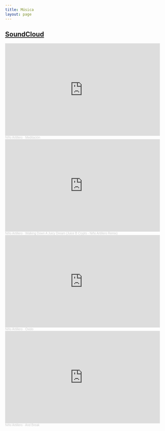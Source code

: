 ```yaml
---
title: Música
layout: page
---
```

## [SoundCloud](https://soundcloud.com/ninio_artillero)

<iframe width="100%" height="300" scrolling="no" frameborder="no" allow="autoplay" src="https://w.soundcloud.com/player/?url=https%3A//api.soundcloud.com/tracks/485639793&color=%23ff5500&auto_play=false&hide_related=false&show_comments=true&show_user=true&show_reposts=false&show_teaser=true&visual=true"></iframe><div style="font-size: 10px; color: #cccccc;line-break: anywhere;word-break: normal;overflow: hidden;white-space: nowrap;text-overflow: ellipsis; font-family: Interstate,Lucida Grande,Lucida Sans Unicode,Lucida Sans,Garuda,Verdana,Tahoma,sans-serif;font-weight: 100;"><a href="https://soundcloud.com/ninio_artillero" title="Niño Artillero" target="_blank" style="color: #cccccc; text-decoration: none;">Niño Artillero</a> · <a href="https://soundcloud.com/ninio_artillero/meditacion" title="Meditación" target="_blank" style="color: #cccccc; text-decoration: none;">Meditación</a></div>

<iframe width="100%" height="300" scrolling="no" frameborder="no" allow="autoplay" src="https://w.soundcloud.com/player/?url=https%3A//api.soundcloud.com/tracks/900618214&color=%23ff5500&auto_play=false&hide_related=false&show_comments=true&show_user=true&show_reposts=false&show_teaser=true&visual=true"></iframe><div style="font-size: 10px; color: #cccccc;line-break: anywhere;word-break: normal;overflow: hidden;white-space: nowrap;text-overflow: ellipsis; font-family: Interstate,Lucida Grande,Lucida Sans Unicode,Lucida Sans,Garuda,Verdana,Tahoma,sans-serif;font-weight: 100;"><a href="https://soundcloud.com/ninio_artillero" title="Niño Artillero" target="_blank" style="color: #cccccc; text-decoration: none;">Niño Artillero</a> · <a href="https://soundcloud.com/ninio_artillero/walking-down-a-juicy-dream-juice-b-crypts-nino-artillero-remix" title="Walking Down A Juicy Dream (Juice B Crypts - Niño Artillero Remix)" target="_blank" style="color: #cccccc; text-decoration: none;">Walking Down A Juicy Dream (Juice B Crypts - Niño Artillero Remix)</a></div>

<iframe width="100%" height="300" scrolling="no" frameborder="no" allow="autoplay" src="https://w.soundcloud.com/player/?url=https%3A//api.soundcloud.com/tracks/785504752&color=%23ff5500&auto_play=false&hide_related=false&show_comments=true&show_user=true&show_reposts=false&show_teaser=true&visual=true"></iframe><div style="font-size: 10px; color: #cccccc;line-break: anywhere;word-break: normal;overflow: hidden;white-space: nowrap;text-overflow: ellipsis; font-family: Interstate,Lucida Grande,Lucida Sans Unicode,Lucida Sans,Garuda,Verdana,Tahoma,sans-serif;font-weight: 100;"><a href="https://soundcloud.com/ninio_artillero" title="Niño Artillero" target="_blank" style="color: #cccccc; text-decoration: none;">Niño Artillero</a> · <a href="https://soundcloud.com/ninio_artillero/oxido" title="Óxido" target="_blank" style="color: #cccccc; text-decoration: none;">Óxido</a></div>

<iframe width="100%" height="300" scrolling="no" frameborder="no" allow="autoplay" src="https://w.soundcloud.com/player/?url=https%3A//api.soundcloud.com/tracks/916658249&color=%23ff5500&auto_play=false&hide_related=false&show_comments=true&show_user=true&show_reposts=false&show_teaser=true&visual=true"></iframe><div style="font-size: 10px; color: #cccccc;line-break: anywhere;word-break: normal;overflow: hidden;white-space: nowrap;text-overflow: ellipsis; font-family: Interstate,Lucida Grande,Lucida Sans Unicode,Lucida Sans,Garuda,Verdana,Tahoma,sans-serif;font-weight: 100;"><a href="https://soundcloud.com/ninio_artillero" title="Niño Artillero" target="_blank" style="color: #cccccc; text-decoration: none;">Niño Artillero</a> · <a href="https://soundcloud.com/ninio_artillero/nino-artillero-and-break-pharaoh-ultimate-beat-contest" title="And Break" target="_blank" style="color: #cccccc; text-decoration: none;">And Break</a></div>

